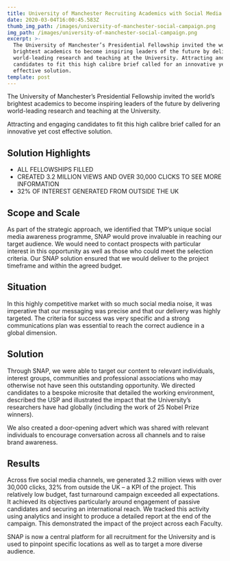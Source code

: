 ```yaml
---
title: University of Manchester Recruiting Academics with Social Media
date: 2020-03-04T16:00:45.583Z
thumb_img_path: /images/university-of-manchester-social-campaign.png
img_path: /images/university-of-manchester-social-campaign.png
excerpt: >-
  The University of Manchester’s Presidential Fellowship invited the world’s
  brightest academics to become inspiring leaders of the future by delivering
  world-leading research and teaching at the University. Attracting and engaging
  candidates to fit this high calibre brief called for an innovative yet cost
  effective solution.
template: post
---
```

The University of Manchester’s Presidential Fellowship invited the world’s brightest academics to become inspiring leaders of the future by delivering world-leading research and teaching at the University.

Attracting and engaging candidates to fit this high calibre brief called for an innovative yet cost effective solution.

## Solution Highlights

* ALL FELLOWSHIPS FILLED
* CREATED 3.2 MILLION VIEWS AND OVER 30,000 CLICKS
  TO SEE MORE INFORMATION
* 32% OF INTEREST GENERATED FROM OUTSIDE THE UK

## Scope and Scale

As part of the strategic approach, we identified that TMP’s unique social media awareness programme, SNAP would prove invaluable in reaching our target audience. We would need to contact prospects with particular
interest in this opportunity as well as those who could meet the selection criteria. Our SNAP solution ensured that we would deliver to the project timeframe and within the agreed budget.

## Situation

In this highly competitive market with so much social media noise, it was imperative that our messaging was
precise and that our delivery was highly targeted. The criteria for success was very specific and a strong communications plan was essential to reach the correct audience in a global dimension.

## Solution

Through SNAP, we were able to target our content to relevant individuals, interest groups, communities and
professional associations who may otherwise not have seen this outstanding opportunity. We directed candidates to a bespoke microsite that detailed the working environment, described the USP and illustrated the impact that the University’s researchers have had globally (including the work of 25 Nobel Prize winners).

We also created a door-opening advert which was shared with relevant individuals to encourage conversation
across all channels and to raise brand awareness.

## Results

Across five social media channels, we generated 3.2 million views with over 30,000 clicks, 32% from outside the UK – a KPI of the project.
This relatively low budget, fast turnaround campaign exceeded all expectations. It achieved its objectives particularly around engagement of passive candidates and securing an international reach. We tracked this
activity using analytics and insight to produce a detailed report at the end of the campaign. This demonstrated the impact of the project across each Faculty.

SNAP is now a central platform for all recruitment for the University and is used to pinpoint specific locations as well as to target a more diverse audience.
